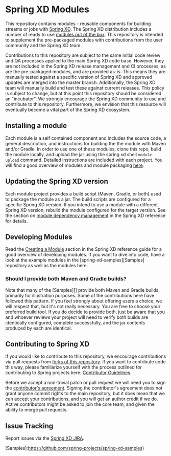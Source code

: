 Spring XD Modules
=================
This repository contains modules - reusable components for building streams or jobs with [Spring XD](https://projects.spring.io/spring-xd/). The Spring XD distribution includes a number of ready to use  [modules out of the box](https://docs.spring.io/spring-xd/docs/current-SNAPSHOT/reference/html/#available-modules). This repository is intended to supplement the pre-packaged modules with contributions from the user community and the Spring XD team. 

Contributions to this repository are subject to the same initial code review and QA processes applied to the main Spring XD code base. However, they are not included in the Spring XD release management and CI processes, as are the pre-packaged modules, and are provided as-is. This means they are manually tested against a specific version of Spring XD and approved updates are merged into the master branch. Additionally, the Spring XD team will manually build and test these against current releases. This policy is subject to change, but at this point this repository should be considered an "incubator". We strongly encourage the Spring XD community to use and contribute to this repository. Furthermore, we envision that this resource will eventually become a vital part of the Spring XD ecosystem. 


## Installing a module

Each module is a self contained component and includes the source code, a general description, and instructions for building the the module with Maven and/or Gradle. In order to use one of these modules, clone this repo, build the module locally, and upload the jar using the spring xd shell `module upload` command. Detailed instructions are included with each project. You will find a good overview of modules and module packaging [here](https://docs.spring.io/spring-xd/docs/current/reference/html/#modules).

## Updating the Spring XD version

Each module project provides a build script (Maven, Gradle, or both) used to package the module as a jar. The build scripts are configured for a specific Spring XD version. If you intend to use a module with a different Spring XD version, rebuild the module configured for the target version. See the section on [module dependency management](https://docs.spring.io/spring-xd/docs/current-SNAPSHOT/reference/html/#module-dependency-management) in the Spring XD reference for details.

## Developing Modules

Read the [Creating a Module](https://docs.spring.io/spring-xd/docs/current-SNAPSHOT/reference/html/#creating-a-module) section in the Spring XD reference guide for a good overview of developing modules. If you want to dive into code, have a look at the example modules in the [spring-xd-samples][Samples] repository as well as the modules here. 

### Should I provide both Maven and Gradle builds?

Note that many of the [Samples][] provide both Maven and Gradle builds, primarily for illustration purposes. Some of the contributions here have followed this pattern. If you feel strongly about offering users a choice, we will respect that, but it's not really necessary. You are free to choose your preferred build tool. If you do decide to provide both, just be aware that you and whoever reviews your project will need to verify both builds are identically configured, complete successfully, and the jar contents produced by each are identical.

## Contributing to Spring XD

If you would like to contribute to this repository, we encourage contributions via pull requests from [forks of this repository](https://help.github.com/forking/). If you want to contribute code this way, please familiarize yourself with the process outlined for contributing to Spring projects here: [Contributor Guidelines](https://github.com/SpringSource/spring-integration/wiki/Contributor-Guidelines).

Before we accept a non-trivial patch or pull request we will need you to sign the [contributor's agreement](https://support.springsource.com/spring_committer_signup). Signing the contributor's agreement does not grant anyone commit rights to the main repository, but it does mean that we can accept your contributions, and you will get an author credit if we do.  Active contributors might be asked to join the core team, and given the ability to merge pull requests.

## Issue Tracking

Report issues via the [Spring XD JIRA](https://jira.springsource.org/browse/XD).

[Samples]:https://github.com/spring-projects/spring-xd-samples)

